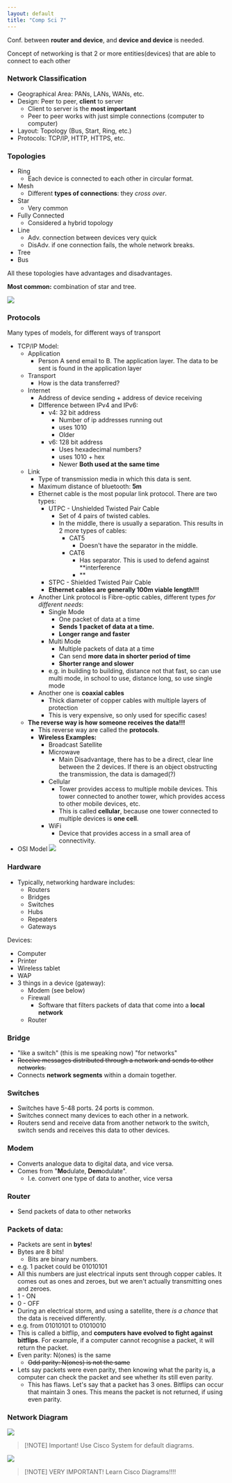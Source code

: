```yaml
---
layout: default
title: "Comp Sci 7"
---
```


Conf. between **router and device**, and **device and device** is needed.

Concept of networking is that 2 or more entities(devices) that are able to connect to each other

### Network Classification
- Geographical Area: PANs, LANs, WANs, etc.
- Design: Peer to peer, **client** to server
	- Client to server is the **most important**
	- Peer to peer works with just simple connections (computer to computer)
- Layout: Topology (Bus, Start, Ring, etc.)
- Protocols: TCP/IP, HTTP, HTTPS, etc.
### Topologies
- Ring
	- Each device is connected to each other in circular format.
- Mesh
	- Different **types of connections**: they *cross over*. 
- Star
	- Very common
- Fully Connected
	- Considered a hybrid topology
- Line
	- Adv. connection between devices very quick
	- DisAdv. if one connection fails, the whole network breaks.
- Tree
- Bus

All these topologies have advantages and disadvantages.

**Most common:** combination of star and tree.

![](000_Files/Pasted%20image%2020221104091837.png)

### Protocols
Many types of models, for different ways of transport
- TCP/IP Model:
	- Application
		- Person A send email to B. The application layer. The data to be sent is found in the application layer
	- Transport 
		- How is the data transferred?
	- Internet
		- Address of device sending + address of device receiving
		- DIfference between IPv4 and IPv6:
			- v4: 32 bit address
				- Number of ip addresses running out
				- uses 1010
				- Older
			- v6: 128 bit address
				- Uses hexadecimal numbers?
				- uses 1010 + hex
				- Newer
			**Both used at the same time**
	- Link
		- Type of transmission media in which this data is sent.
		- Maximum distance of bluetooth: **5m**
		- Ethernet cable is the most popular link protocol. There are two types:
			- UTPC - Unshielded Twisted Pair Cable
				- Set of 4 pairs of twisted cables.
				- In the middle, there is usually a separation. This results in 2 more types of cables:
					- CAT5
						- Doesn't have the separator in the middle.
					- CAT6
						- Has separator. This is used to defend against **interference
						- **
			- STPC - Shielded Twisted Pair Cable
			- **Ethernet cables are generally 100m viable length!!!**
		- Another Link protocol is Fibre-optic cables, different types *for different needs*:
			- Single Mode
				- One packet of data at a time
				- **Sends 1 packet of data at a time.**
				- **Longer range and faster**
			- Multi Mode
				- Multiple packets of data at a time
				- Can send **more data in shorter period of time**
				- **Shorter range and slower**
			-  e.g. in building to building, distance not that fast, so can use multi mode, in school to use, distance long, so use single mode
		- Another one is **coaxial cables**
			- Thick diameter of copper cables with multiple layers of protection
			- This is very expensive, so only used for specific cases!
	- **The reverse way is how someone receives the data!!!**
		- This reverse way are called the **protocols**. 
		- **Wireless Examples:**
			- Broadcast Satellite
			- Microwave
				- Main Disadvantage, there has to be a direct, clear line between the 2 devices. If there is an object obstructing the transmission, the data is damaged(?)
			- Cellular
				- Tower provides access to multiple mobile devices. This tower connected to another tower, which provides access to other mobile devices, etc.
				- This is called **cellular**, because one tower connected to multiple devices is **one cell**.
			- WiFi
				- Device that provides access in a small area of connectivity.
- OSI Model
![](000_Files/Pasted%20image%2020221104092753.png)

### Hardware
- Typically, networking hardware includes:
	- Routers
	- Bridges
	- Switches
	- Hubs
	- Repeaters
	- Gateways

Devices:
- Computer
- Printer
- Wireless tablet
- WAP
- 3 things in a device (gateway):
	- Modem (see below)
	- Firewall 
		- Software that filters packets of data that come into a **local network**
	- Router
### Bridge
- "like a switch" (this is me speaking now) "for networks"
- ~~Receive messages distributed through a network and sends to other networks.~~
- Connects **network segments** within a domain together.

### Switches
- Switches have 5-48 ports. 24 ports is common.
- Switches connect many devices to each other in a network.
- Routers send and receive data from another network to the switch, switch sends and receives this data to other devices. 

### Modem
- Converts analogue data to digital data, and vice versa.
- Comes from "**Mo**dulate, **Dem**odulate".
	- I.e. convert one type of data to another, vice versa

### Router
- Send packets of data to other networks

### Packets of data:
- Packets are sent in **bytes**!
- Bytes are 8 bits!
	- Bits are binary numbers.
- e.g. 1 packet could be 01010101
- All this numbers are just electrical inputs sent through copper cables. It comes out as ones and zeroes, but we aren't actually transmitting ones and zeroes.
- 1 - ON
- 0 - OFF
- During an electrical storm, and using a satellite, there *is a chance* that the data is received differently.
- e.g. from 01010101 to 01010010
- This is called a bitflip, and **computers have evolved to fight against bitflips**. For example, if a computer cannot recognise a packet, it will return the packet.
- Even parity: N(ones) is the same
	- ~~Odd parity: N(ones) is not the same~~
- Lets say packets were even parity, then knowing what the parity is, a computer can check the packet and see whether its still even parity.
	- This has flaws. Let's say that a packet has 3 ones. Bitflips can occur that maintain 3 ones. This means the packet is not returned, if using even parity.

### Network Diagram
![](000_Files/Pasted%20image%2020221104101741.png)

> [!NOTE] Important!
> Use Cisco System for default diagrams.

![](000_Files/Pasted%20image%2020221106191623.png)

> [!NOTE] VERY IMPORTANT!
> Learn Cisco Diagrams!!!!
